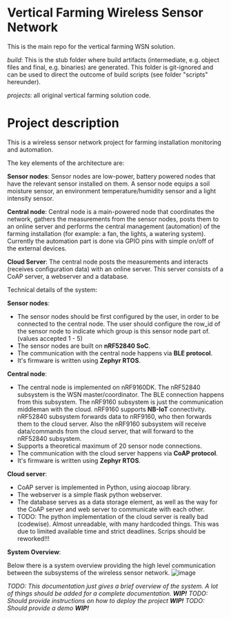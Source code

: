 
# Vertical Farming Wireless Sensor Network

This is the main repo for the vertical farming WSN solution.

*build*: This is the stub folder where build artifacts (intermediate, e.g. object files and final, e.g. binaries) are generated. This folder is git-ignored and can be used to direct the outcome of build scripts (see folder "scripts" hereunder).

*projects*: all original vertical farming solution code.

# Project description
This is a wireless sensor network project for farming installation monitoring and automation.

The key elements of the architecture are:

**Sensor nodes**: Sensor nodes are low-power, battery powered nodes that have the relevant sensor installed on them.
A sensor node equips a soil moisture sensor, an environment temperature/humidity sensor and a light intensity sensor.

**Central node**: Central node is a main-powered node that coordinates the network, gathers the measurements from the sensor nodes, posts them to an online server and performs the central management (automation) of the farming installation (for example: a fan, the lights, a watering system). Currently the automation part is done via GPIO pins with simple on/off of the external devices.

**Cloud Server**: The central node posts the measurements and interacts (receives configuration data) with an online server. This server consists of a CoAP server, a webserver and a database.

Technical details of the system:

**Sensor nodes**: 
- The sensor nodes should be first configured by the user, in order to be connected to the central node. The user should configure the row_id of the sensor node to indicate which group is this sensor node part of. (values accepted 1 - 5)
- The sensor nodes are built on **nRF52840 SoC**.
- The communication with the central node happens via **BLE protocol**.
- It's firmware is written using **Zephyr RTOS**.

**Central node**:
- The central node is implemented on nRF9160DK. The nRF52840 subsystem is the WSN master/coordinator. The BLE connection happens from this subsystem. The nRF9160 subsystem is just the communication middleman with the cloud. nRF9160 supports **NB-IoT** connectivity. nRF52840 subsystem forwards data to nRF9160, who then forwards them to the cloud server. Also the nRF9160 subsystem will receive data/commands from the cloud server, that will forward to the nRF52840 subsystem.
- Supports a theoretical maximum of 20 sensor node connections.
- The communication with the cloud server happens via **CoAP protocol**.
- It's firmware is written using **Zephyr RTOS**.

**Cloud server**:
- CoAP server is implemented in Python, using aiocoap library.
- The webserver is a simple flask python webserver.
- The database serves as a data storage element, as well as the way for the CoAP server and web server to communicate with each other.
- TODO: The python implementation of the cloud server is really bad (codewise). Almost unreadable, with many hardcoded things. This was due to limited available time and strict deadlines. Scrips should be reworked!!!

**System Overview**:

Below there is a system overview providing the high level communication between the subsystems of the wireless sensor network.
![image](https://github.com/gpappasv/verticalFarmingWSN/assets/22116014/4537abfa-1d95-43c6-a056-a653c649559f)




_TODO: This documentation just gives a brief overview of the system. A lot of things should be added for a complete documentation. **WIP!**_
_TODO: Should provide instructions on how to deploy the project **WIP!**_
_TODO: Should provide a demo **WIP!**_
